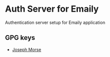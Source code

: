 # Auth Server for Emaily

Authentication server setup for Emaily application

## GPG keys

- [Joseph Morse](public_keys/joseph-morse.asc)
